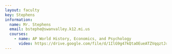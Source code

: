 ```yaml
---
layout: faculty
key: Stephens
information:
  name: Mr. Stephens
  email: bstephe@swanvalley.k12.mi.us
  courses:
    - name: AP World History, Economics, and Psychology
      video: https://drive.google.com/file/d/1IlG9g47kQtaOEueATZVqqztJrgZMgtwZ/preview
---
```

